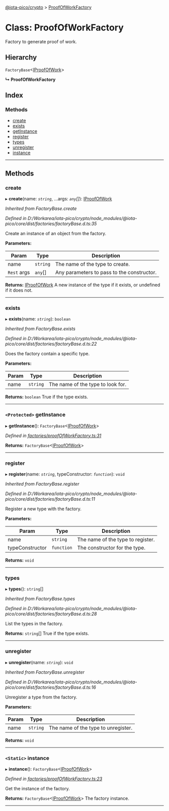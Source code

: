 [@iota-pico/crypto](../README.md) > [ProofOfWorkFactory](../classes/proofofworkfactory.md)

# Class: ProofOfWorkFactory

Factory to generate proof of work.

## Hierarchy

 `FactoryBase`<[IProofOfWork](../interfaces/iproofofwork.md)>

**↳ ProofOfWorkFactory**

## Index

### Methods

* [create](proofofworkfactory.md#create)
* [exists](proofofworkfactory.md#exists)
* [getInstance](proofofworkfactory.md#getinstance)
* [register](proofofworkfactory.md#register)
* [types](proofofworkfactory.md#types)
* [unregister](proofofworkfactory.md#unregister)
* [instance](proofofworkfactory.md#instance)

---

## Methods

<a id="create"></a>

###  create

▸ **create**(name: *`string`*, ...args: *`any`[]*): [IProofOfWork](../interfaces/iproofofwork.md)

*Inherited from FactoryBase.create*

*Defined in D:/Workarea/iota-pico/crypto/node_modules/@iota-pico/core/dist/factories/factoryBase.d.ts:35*

Create an instance of an object from the factory.

**Parameters:**

| Param | Type | Description |
| ------ | ------ | ------ |
| name | `string` |  The name of the type to create. |
| `Rest` args | `any`[] |  Any parameters to pass to the constructor. |

**Returns:** [IProofOfWork](../interfaces/iproofofwork.md)
A new instance of the type if it exists, or undefined if it does not.

___
<a id="exists"></a>

###  exists

▸ **exists**(name: *`string`*): `boolean`

*Inherited from FactoryBase.exists*

*Defined in D:/Workarea/iota-pico/crypto/node_modules/@iota-pico/core/dist/factories/factoryBase.d.ts:22*

Does the factory contain a specific type.

**Parameters:**

| Param | Type | Description |
| ------ | ------ | ------ |
| name | `string` |  The name of the type to look for. |

**Returns:** `boolean`
True if the type exists.

___
<a id="getinstance"></a>

### `<Protected>` getInstance

▸ **getInstance**(): `FactoryBase`<[IProofOfWork](../interfaces/iproofofwork.md)>

*Defined in [factories/proofOfWorkFactory.ts:31](https://github.com/iota-pico/crypto/blob/a1912d9/src/factories/proofOfWorkFactory.ts#L31)*

**Returns:** `FactoryBase`<[IProofOfWork](../interfaces/iproofofwork.md)>

___
<a id="register"></a>

###  register

▸ **register**(name: *`string`*, typeConstructor: *`function`*): `void`

*Inherited from FactoryBase.register*

*Defined in D:/Workarea/iota-pico/crypto/node_modules/@iota-pico/core/dist/factories/factoryBase.d.ts:11*

Register a new type with the factory.

**Parameters:**

| Param | Type | Description |
| ------ | ------ | ------ |
| name | `string` |  The name of the type to register. |
| typeConstructor | `function` |  The constructor for the type. |

**Returns:** `void`

___
<a id="types"></a>

###  types

▸ **types**(): `string`[]

*Inherited from FactoryBase.types*

*Defined in D:/Workarea/iota-pico/crypto/node_modules/@iota-pico/core/dist/factories/factoryBase.d.ts:28*

List the types in the factory.

**Returns:** `string`[]
True if the type exists.

___
<a id="unregister"></a>

###  unregister

▸ **unregister**(name: *`string`*): `void`

*Inherited from FactoryBase.unregister*

*Defined in D:/Workarea/iota-pico/crypto/node_modules/@iota-pico/core/dist/factories/factoryBase.d.ts:16*

Unregister a type from the factory.

**Parameters:**

| Param | Type | Description |
| ------ | ------ | ------ |
| name | `string` |  The name of the type to unregister. |

**Returns:** `void`

___
<a id="instance"></a>

### `<Static>` instance

▸ **instance**(): `FactoryBase`<[IProofOfWork](../interfaces/iproofofwork.md)>

*Defined in [factories/proofOfWorkFactory.ts:23](https://github.com/iota-pico/crypto/blob/a1912d9/src/factories/proofOfWorkFactory.ts#L23)*

Get the instance of the factory.

**Returns:** `FactoryBase`<[IProofOfWork](../interfaces/iproofofwork.md)>
The factory instance.

___

